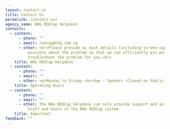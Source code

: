 ```yaml
---
layout: contact_us
title: Contact Us
permalink: /contact-us/
agency_name: NHG REDCap Helpdesk
contacts:
  - content:
      - phone: ""
      - email: redcap@nhg.com.sg
      - other: <br>Please provide as much details (including screen-captures) as
          possible about the problem so that we can efficiently pin-point and
          troubleshoot the problem for you.<br>
    title: NHG REDCap Helpdesk
  - content:
      - phone: ""
      - email: ""
      - other: <p>Monday to Friday <br>9am - 5pm<br> (Closed on Public Holidays)</p>
    title: Operating Hours
  - content:
      - phone: ""
      - email: ""
      - other: The NHG REDCap Helpdesk can only provide support and asistance for NHG
          Staff and Users of the NHG REDCap system.
    title: Important
feedback: ""
---
```

